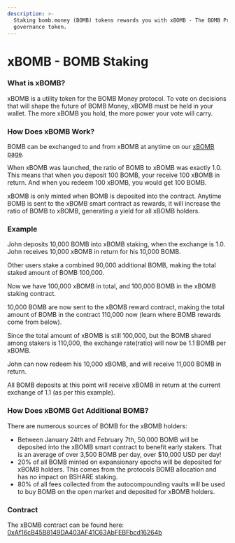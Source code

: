 ```yaml
---
description: >-
  Staking bomb.money (BOMB) tokens rewards you with xBOMB - The BOMB Protocol
  governance token.
---
```


# xBOMB - BOMB Staking

### What is xBOMB?

xBOMB is a utility token for the BOMB Money protocol.  To vote on decisions that will shape the future of BOMB Money, xBOMB must be held in your wallet.  The more xBOMB you hold, the more power your vote will carry.

### How Does xBOMB Work?

BOMB can be exchanged to and from xBOMB at anytime on our [xBOMB page](https://app.bomb.money/xbomb).

When xBOMB was launched, the ratio of BOMB to xBOMB was exactly 1.0.  This means that when you deposit 100 BOMB, your receive 100 xBOMB in return.  And when you redeem 100 xBOMB, you would get 100 BOMB.

xBOMB is only minted when BOMB is deposited into the contract.  Anytime BOMB is sent to the xBOMB smart contract as rewards, it will increase the ratio of BOMB to xBOMB, generating a yield for all xBOMB holders.

### Example

John deposits 10,000 BOMB into xBOMB staking, when the exchange is 1.0.  John receives 10,000 xBOMB in return for his 10,000 BOMB.

Other users stake a combined 90,000 additional BOMB, making the total staked amount of BOMB 100,000.

Now we have 100,000 xBOMB in total, and 100,000 BOMB in the xBOMB staking contract.

10,000 BOMB are now sent to the xBOMB reward contract, making the total amount of BOMB in the contract 110,000 now (learn where BOMB rewards come from below).

Since the total amount of xBOMB is still 100,000, but the BOMB shared among stakers is 110,000, the exchange rate(ratio) will now be 1.1 BOMB per xBOMB.

John can now redeem his 10,000 xBOMB, and will receive 11,000 BOMB in return.

All BOMB deposits at this point will receive xBOMB in return at the current exchange of 1.1 (as per this example).

### How Does xBOMB Get Additional BOMB?

There are numerous sources of BOMB for the xBOMB holders:

* Between January 24th and February 7th, 50,000 BOMB will be deposited into the xBOMB smart contract to benefit early stakers.  That is an average of over 3,500 BOMB per day, over $10,000 USD per day!
* 20% of all BOMB minted on expansionary epochs will be deposited for xBOMB holders.  This comes from the protocols BOMB allocation and has no impact on BSHARE staking.
* 80% of all fees collected from the autocompounding vaults will be used to buy BOMB on the open market and deposited for xBOMB holders.

### Contract

The xBOMB contract can be found here: [0xAf16cB45B8149DA403AF41C63AbFEBFbcd16264b](https://bscscan.com/address/0xaf16cb45b8149da403af41c63abfebfbcd16264b)
